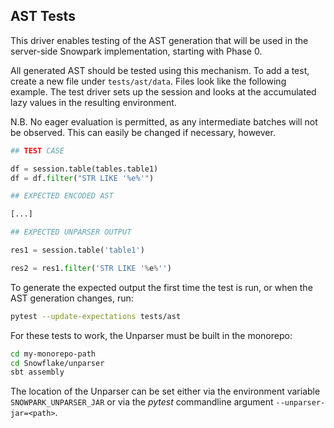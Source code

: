[comment]: <> (TODO SNOW-1764181 update readme to match with current test pratice)

## AST Tests

This driver enables testing of the AST generation that will be used in the server-side Snowpark implementation, starting with Phase 0.

All generated AST should be tested using this mechanism. To add a test, create a new file under `tests/ast/data`. Files look like the following example. The test driver sets up the session and looks at the accumulated lazy values in the resulting environment.

N.B. No eager evaluation is permitted, as any intermediate batches will not be observed. This can easily be changed if necessary, however.

```python
## TEST CASE

df = session.table(tables.table1)
df = df.filter("STR LIKE '%e%'")

## EXPECTED ENCODED AST

[...]

## EXPECTED UNPARSER OUTPUT

res1 = session.table('table1')

res2 = res1.filter('STR LIKE '%e%'')
```

To generate the expected output the first time the test is run, or when the AST generation changes, run:
```bash
pytest --update-expectations tests/ast
```

For these tests to work, the Unparser must be built in the monorepo:
```bash
cd my-monorepo-path
cd Snowflake/unparser
sbt assembly
```

The location of the Unparser can be set either via the environment variable `SNOWPARK_UNPARSER_JAR` or via the _pytest_ commandline argument `--unparser-jar=<path>`.
